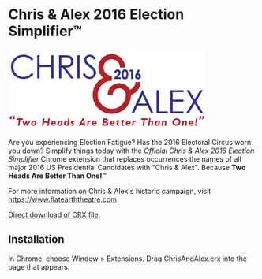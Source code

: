 Chris & Alex 2016 Election Simplifier&trade;
=============

![Chris & Alex](Logo.png)

Are you experiencing Election Fatigue? Has the 2016 Electoral Circus worn you down? Simplify things today with the *Official Chris & Alex 2016 Election Simplifier* Chrome extension that replaces occurrences the names of all major 2016 US Presidential Candidates with "Chris & Alex". Because **Two Heads Are Better Than One!**&trade;

For more information on Chris & Alex's historic campaign, visit https://www.flatearththeatre.com

[Direct download of CRX file.](https://github.com/jscaltreto/chris-and-alex/blob/master/ChrisAndAlex.crx?raw=true)

Installation
------------

In Chrome, choose Window > Extensions.  Drag ChrisAndAlex.crx into the page that appears.
